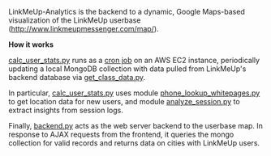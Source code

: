 LinkMeUp-Analytics is the backend to a dynamic, Google Maps-based visualization of the LinkMeUp userbase (http://www.linkmeupmessenger.com/map/).

**How it works**

[calc\_user\_stats.py](https://github.com/SamvitJ/LinkMeUp-Analytics/blob/master/calc_user_stats.py) runs as a [cron job](https://github.com/SamvitJ/LinkMeUp-Analytics/blob/master/crontab) on an AWS EC2 instance, periodically updating a local MongoDB collection with data pulled from LinkMeUp's backend database via [get\_class\_data.py](https://github.com/SamvitJ/LinkMeUp-Analytics/blob/master/Data%20Requests/get_class_data.py).

In particular, [calc\_user\_stats.py](https://github.com/SamvitJ/LinkMeUp-Analytics/blob/master/calc_user_stats.py) uses module [phone\_lookup\_whitepages.py](https://github.com/SamvitJ/LinkMeUp-Analytics/blob/master/Phone%20Number%20Lookup/phone_lookup_whitepages.py) to get location data for new users, and module [analyze\_session.py](https://github.com/SamvitJ/LinkMeUp-Analytics/blob/master/analyze_session.py) to extract insights from session logs.

Finally, [backend.py](https://github.com/SamvitJ/LinkMeUp-Analytics/blob/master/Web%20Backend/backend.py) acts as the web server backend to the userbase map. In response to AJAX requests from the frontend, it queries the mongo collection for valid records and returns data on cities with LinkMeUp users.

